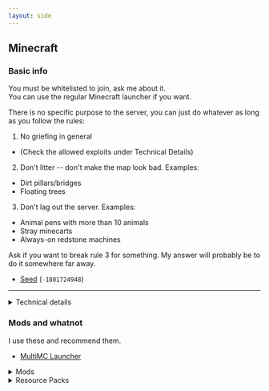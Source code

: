 ```yaml
---
layout: side
---
```


## Minecraft

### Basic info

You must be whitelisted to join, ask me about it.  
You can use the regular Minecraft launcher if you want.

There is no specific purpose to the server, you can just do whatever as long as you follow the rules:

1. No griefing in general
  * (Check the allowed exploits under Technical Details)
2. Don't litter -- don't make the map look bad. Examples:
  * Dirt pillars/bridges
  * Floating trees
3. Don't lag out the server. Examples:
  * Animal pens with more than 10 animals
  * Stray minecarts
  * Always-on redstone machines

Ask if you want to break rule 3 for something. My answer will probably be to do it somewhere far away.

* [Seed](https://chunkbase.com/apps/biome-finder#-1801724948) (`-1801724948`)

---

<details markdown="1"><summary>Technical details</summary>

Map was originally generated in 1.14.

The server is technically not vanilla, but the mods we have are for performance and enhancing the vanilla game:

  * [Carpet mod](https://github.com/gnembon/fabric-carpet) and [carpet-extra](https://github.com/gnembon/carpet-extra/)

I plan to keep updating the server as new **stable** versions come out, and the world will always be the same. (**We WILL reset the Nether for 1.16 though so be warned**)

Backups are done every day at [4AM UTC](https://time.is/just/UTC). The server lives in New York, USA.

<details markdown="1"><summary>Gamerules</summary>

Gamerules (that are changed from defaults):

| Gamerule                     | Value
| :-                           | :-
| `disableElytraMovementCheck` |  `true`
| `keepInventory`              |  `true`
| `doInsomnia`                 |  `false`
| `doImmediateRespawn`         |  `true`

</details>

<details markdown="1"><summary>Carpet mod options</summary>

We're using these Carpet options:

`stackableShulkerBoxes`
: Empty shulker boxes stack up to 64 when dropped

`flippinCactus`
: You can flip and rotate blocks when holding a cactus

`horseWanderingFix`
: Horses don't wander away

`kelpGenerationGrowthLimit 0`
: World-generated kelp doesn't grow, which looks cooler

... plus a number of fixes and optimizations

</details>

<details markdown="1"><summary>Datapacks</summary>

We have these datapacks installed on the server:  
(from [Vanilla Tweaks](https://vanillatweaks.net/picker/datapacks/))

Nether Portal Coords
: Adds `/trigger nc_inNether` and `/trigger nc_inOverworld` for determining corresponding coordinates in the Nether for syncing up portals

Villager Death Messages
: Writes a message to chat when a villager dies or is converted to a zombie villager

</details>

<details markdown="1"><summary>Allowed exploits</summary>

Please check with me if you want to do an exploit. Here's a list of exploits that are allowed on the server:

TNT-duping 
: don't do it near player structures, get at least 2000 blocks out from the spawn or ask me if you want to do it somewhere closer

Bedrock-breaking
: Freely in the Nether as long as it isn't ugly, ask for permission in the Overworld and the End

RNG manipulation
: Freely for enchantments, otherwise ask

</details>

</details>

### Mods and whatnot

I use these and recommend them.

* [MultiMC Launcher](https://multimc.org/)

<details markdown="1"><summary>Mods</summary>

* [Mod Menu](https://www.curseforge.com/minecraft/mc-mods/modmenu)
* [Optifine](://optifine.net/home) & [Optifabric](https://www.curseforge.com/minecraft/mc-mods/optifabric)
* [MiniHUD](https://www.curseforge.com/minecraft/mc-mods/mini-hud) (Cleaner & customizable alt F3 menu)
* [Litematica](https://www.curseforge.com/minecraft/mc-mods/litematica) (Schematic mod)
* [AppleSkin](https://www.curseforge.com/minecraft/mc-mods/appleskin) (Shows Saturation in HUD + other food info)
* [Tweakeroo](https://www.curseforge.com/minecraft/mc-mods/tweakeroo) (Several different tweaks like flexible block placement, hand restock, fast clicking, etc)
* [CakeChomps](https://www.curseforge.com/minecraft/mc-mods/cake-chomps/)

</details>

<details markdown="1"><summary>Resource Packs</summary>

* [Vanilla Tweaks](https://vanillatweaks.net/picker/resource-packs)
* [Rainbow Diamond/Emerald Ores](https://cdn.discordapp.com/attachments/542044271063072769/605019717857443860/Rainbow_DiaEme.zip) (Highlights Diamond + Emerald ores)
* [Hidden Diamond Armor](https://cdn.discordapp.com/attachments/542044271063072769/605019718033866793/HiddenDiamArmor.zip) (so you can see skins)

</details>
